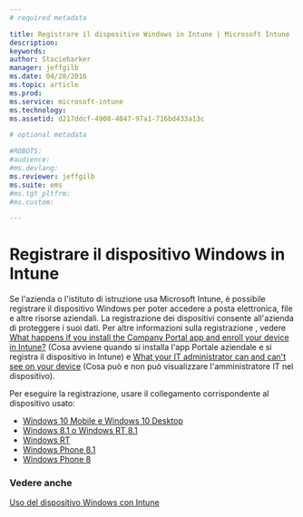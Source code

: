 ```yaml
---
# required metadata

title: Registrare il dispositivo Windows in Intune | Microsoft Intune
description:
keywords:
author: Staciebarker
manager: jeffgilb
ms.date: 04/28/2016
ms.topic: article
ms.prod:
ms.service: microsoft-intune
ms.technology:
ms.assetid: d217ddcf-4908-4047-97a1-716bd433a13c

# optional metadata

#ROBOTS:
#audience:
#ms.devlang:
ms.reviewer: jeffgilb
ms.suite: ems
#ms.tgt_pltfrm:
#ms.custom:

---
```



# Registrare il dispositivo Windows in Intune

Se l'azienda o l'istituto di istruzione usa Microsoft Intune, è possibile registrare il dispositivo Windows per poter accedere a posta elettronica, file e altre risorse aziendali. La registrazione dei dispositivi consente all'azienda di proteggere i suoi dati. Per altre informazioni sulla registrazione , vedere [What happens if you install the Company Portal app and enroll your device in Intune?](what-happens-if-you-install-the-company-portal-app-and-enroll-your-device-in-intune-windows.md) (Cosa avviene quando si installa l'app Portale aziendale e si registra il dispositivo in Intune) e [What your IT administrator can and can't see on your device](what-can-your-it-administrator-see-when-you-enroll-your-device-in-intune-windows.md) (Cosa può e non può visualizzare l'amministratore IT nel dispositivo).

Per eseguire la registrazione, usare il collegamento corrispondente al dispositivo usato:

- [Windows 10 Mobile e Windows 10 Desktop](enroll-your-w10-phone-or-w10-pc-windows.md)</br>
- [Windows 8.1 o Windows RT 8.1](enroll-your-w81-or-rt81-windows.md)</br>
- [Windows RT](enroll-your-rt-windows.md)</br>
- [Windows Phone 8.1](enroll-your-wp81-windows.md)</br>
- [Windows Phone 8](enroll-your-wp8-windows.md)


### Vedere anche
[Uso del dispositivo Windows con Intune](using-your-windows-device-with-intune.md)



<!--HONumber=May16_HO1-->


